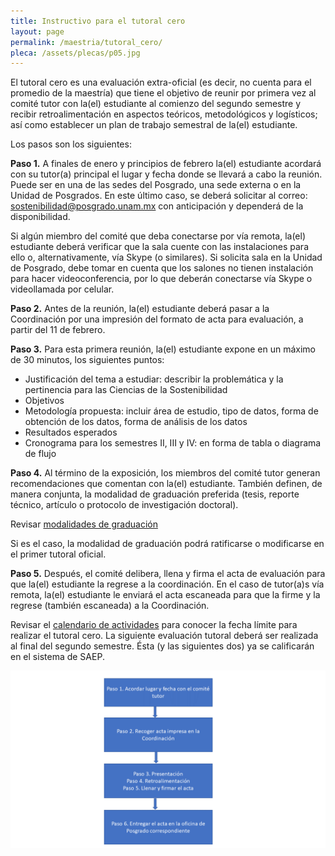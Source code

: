 ```yaml
---
title: Instructivo para el tutoral cero
layout: page
permalink: /maestria/tutoral_cero/
pleca: /assets/plecas/p05.jpg
---
```



El tutoral cero es una evaluación extra-oficial (es decir, no cuenta para el promedio de la maestría) 
que tiene el objetivo de reunir por primera vez al comité tutor con la(el) estudiante al comienzo del 
segundo semestre y recibir retroalimentación en aspectos teóricos, metodológicos y logísticos; así como 
establecer un plan de trabajo semestral de la(el) estudiante. 

Los pasos son los siguientes:

**Paso 1.** A finales de enero y principios de febrero la(el) estudiante acordará con su tutor(a) principal 
el lugar y fecha donde se llevará a cabo la reunión. Puede ser en una de las sedes del Posgrado, una sede 
externa o en la Unidad de Posgrados. En este último caso, se deberá solicitar al correo: <sostenibilidad@posgrado.unam.mx> 
con anticipación y dependerá de la disponibilidad. 

Si algún miembro del comité que deba conectarse por vía remota, la(el) estudiante deberá verificar que la sala 
cuente con las instalaciones para ello o, alternativamente, vía Skype (o similares). Si solicita sala en la Unidad 
de Posgrado, debe tomar en cuenta que los salones no tienen instalación para hacer videoconferencia, por lo que 
deberán conectarse vía Skype o videollamada por celular. 

**Paso 2.** Antes de la reunión, la(el) estudiante deberá pasar a la Coordinación por una impresión del formato de 
acta para evaluación, a partir del 11 de febrero.

**Paso 3.** Para esta primera reunión, la(el) estudiante expone en un máximo de 30 minutos, los siguientes puntos:

 - Justificación del tema a estudiar: describir la problemática y la pertinencia para las Ciencias de la Sostenibilidad
 - Objetivos
 - Metodología propuesta: incluir área de estudio, tipo de datos, forma de obtención de los datos, forma de análisis de 
   los datos
 - Resultados esperados
 - Cronograma para los semestres II, III y IV: en forma de tabla o diagrama de flujo

**Paso 4.** Al término de la exposición, los miembros del comité tutor generan recomendaciones que comentan con la(el) 
estudiante. También definen, de manera conjunta, la modalidad de graduación preferida (tesis, reporte técnico, artículo 
o protocolo de investigación doctoral). 

Revisar [modalidades de graduación](/maestria/modalidades_graduacion/)

Si es el caso, la modalidad de graduación podrá ratificarse o modificarse en el primer tutoral oficial.

**Paso 5.** Después, el comité delibera, llena y firma el acta de evaluación para que la(el) estudiante la regrese a 
la coordinación. En el caso de tutor(a)s vía remota, la(el) estudiante le enviará el acta escaneada para que la firme y 
la regrese (también escaneada) a la Coordinación. 

Revisar el [calendario de actividades](/posgrado/calendario2/) para conocer la fecha límite para realizar el tutoral cero. La siguiente evaluación tutoral deberá ser realizada al final del segundo semestre. Ésta (y las siguientes dos) ya se calificarán en el sistema de SAEP. 

![Diagrama de procedimiento para tutoral cero](diagrama_tutoral_cero.png)
